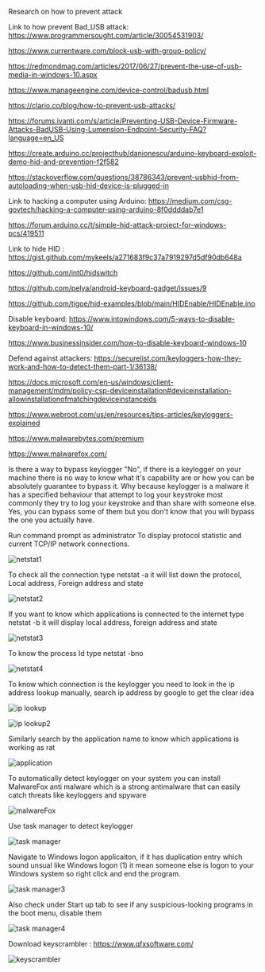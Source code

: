 Research on how to prevent attack

Link to how prevent Bad_USB attack:
https://www.programmersought.com/article/30054531903/

https://www.currentware.com/block-usb-with-group-policy/

https://redmondmag.com/articles/2017/06/27/prevent-the-use-of-usb-media-in-windows-10.aspx

https://www.manageengine.com/device-control/badusb.html

https://clario.co/blog/how-to-prevent-usb-attacks/

https://forums.ivanti.com/s/article/Preventing-USB-Device-Firmware-Attacks-BadUSB-Using-Lumension-Endpoint-Security-FAQ?language=en_US

https://create.arduino.cc/projecthub/danionescu/arduino-keyboard-exploit-demo-hid-and-prevention-f2f582

https://stackoverflow.com/questions/38786343/prevent-usbhid-from-autoloading-when-usb-hid-device-is-plugged-in

Link to hacking a computer using Arduino:
https://medium.com/csg-govtech/hacking-a-computer-using-arduino-8f0ddddab7e1

https://forum.arduino.cc/t/simple-hid-attack-project-for-windows-pcs/419511

Link to hide HID : https://gist.github.com/mykeels/a271683f9c37a7919297d5df90db648a

https://github.com/int0/hidswitch

https://github.com/pelya/android-keyboard-gadget/issues/9

https://github.com/tigoe/hid-examples/blob/main/HIDEnable/HIDEnable.ino

Disable keyboard: https://www.intowindows.com/5-ways-to-disable-keyboard-in-windows-10/

https://www.businessinsider.com/how-to-disable-keyboard-windows-10

Defend against attackers: https://securelist.com/keyloggers-how-they-work-and-how-to-detect-them-part-1/36138/

https://docs.microsoft.com/en-us/windows/client-management/mdm/policy-csp-deviceinstallation#deviceinstallation-allowinstallationofmatchingdeviceinstanceids

https://www.webroot.com/us/en/resources/tips-articles/keyloggers-explained

https://www.malwarebytes.com/premium

https://www.malwarefox.com/

Is there a way to bypass keylogger "No", if there is a keylogger on your machine there is no way to know what it's capability are or how you can be absolutely guarantee to bypass it. Why because keylogger is a malware it has a specified behaviour that attempt to log your keystroke most commonly they try to log your keystroke and than share with someone else. Yes, you can bypass some of them but you don't know that you will bypass the one you actually have.

Run command prompt as administrator
To display protocol statistic and current TCP/IP network connections.

![netstat1](https://user-images.githubusercontent.com/82925962/122079897-6b5de600-ce30-11eb-937a-c089b18949ef.jpg)

To check all the connection type netstat -a it will list down the protocol, Local address, Foreign address and state

![netstat2](https://user-images.githubusercontent.com/82925962/122080194-ab24cd80-ce30-11eb-9590-4160bb4ceb86.jpg)

If you want to know which applications is connected to the internet type netstat -b it will display local address, foreign address and state

![netstat3](https://user-images.githubusercontent.com/82925962/122086852-b0851680-ce36-11eb-96fc-e45ba3c824a9.jpg)

To know the process Id type netstat -bno

![netstat4](https://user-images.githubusercontent.com/82925962/122087351-32753f80-ce37-11eb-8333-91101301284a.jpg)

To know which connection is the keylogger you need to look in the ip address lookup manually, search ip address by google to get the clear idea

![ip lookup](https://user-images.githubusercontent.com/82925962/122088631-7fa5e100-ce38-11eb-92f9-cb4c10bf6df9.jpg)

![ip lookup2](https://user-images.githubusercontent.com/82925962/122088641-83396800-ce38-11eb-8b22-5d2d943e54b8.jpg)

Similarly search by the application name to know which applications is working as rat 

![application](https://user-images.githubusercontent.com/82925962/122089481-63567400-ce39-11eb-9307-8434c1565e75.jpg)

To automatically detect keylogger on your system you can install MalwareFox anti malware which is a strong antimalware that can easily catch threats like keyloggers and spyware 

![malwareFox](https://user-images.githubusercontent.com/82925962/122090304-36ef2780-ce3a-11eb-8fbf-bb7cb0aa37d7.jpg)

Use task manager to detect keylogger

![task manager](https://user-images.githubusercontent.com/82925962/122172446-537b7600-ceb3-11eb-9bb3-1f287e7b96b1.jpg)

Navigate to Windows logon applicaiton, if it has duplication entry which sound unsual like Windows logon (1) it mean someone else is logon to your Windows system so right click and end the program.

![task manager3](https://user-images.githubusercontent.com/82925962/122174039-f7b1ec80-ceb4-11eb-9216-1a2af023d4a8.jpg)

Also check under Start up tab to see if any suspicious-looking programs in the boot menu, disable them

![task manager4](https://user-images.githubusercontent.com/82925962/122174854-aeae6800-ceb5-11eb-995a-8c4a2f1da28d.jpg)

Download keyscrambler : https://www.qfxsoftware.com/

![keyscrambler](https://user-images.githubusercontent.com/82925962/122230191-fd76f480-ceeb-11eb-9046-23243fc4faa3.jpg)

